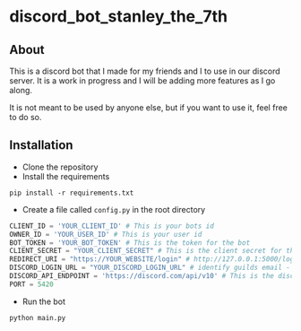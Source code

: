 # discord_bot_stanley_the_7th

## About

This is a discord bot that I made for my friends and I to use in our discord server. It is a work in progress and I will be adding more features as I go along.

It is not meant to be used by anyone else, but if you want to use it, feel free to do so.

## Installation

- Clone the repository 
- Install the requirements
```
pip install -r requirements.txt
```
- Create a file called `config.py` in the root directory
```python
CLIENT_ID = 'YOUR_CLIENT_ID' # This is your bots id
OWNER_ID = 'YOUR_USER_ID' # This is your user id
BOT_TOKEN = 'YOUR_BOT_TOKEN' # This is the token for the bot
CLIENT_SECRET = "YOUR_CLIENT_SECRET" # This is the client secret for the bot
REDIRECT_URI = "https://YOUR_WEBSITE/login" # http://127.0.0.1:5000/login is the default redirect uri for the flask server
DISCORD_LOGIN_URL = "YOUR_DISCORD_LOGIN_URL" # identify guilds email - scopes are required for the bot to work
DISCORD_API_ENDPOINT = 'https://discord.com/api/v10' # This is the discord api endpoint (more recent version may be available)
PORT = 5420
```
- Run the bot
```
python main.py
```
